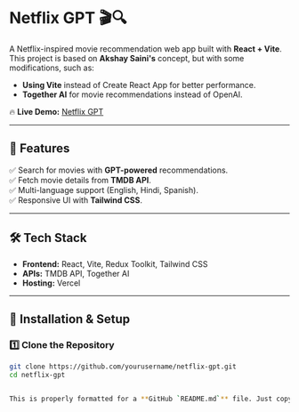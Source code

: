 # **Netflix GPT 🎬🔍**  

A Netflix-inspired movie recommendation web app built with **React + Vite**. This project is based on **Akshay Saini's** concept, but with some modifications, such as:  
- **Using Vite** instead of Create React App for better performance.  
- **Together AI** for movie recommendations instead of OpenAI.  

🔥 **Live Demo:** [Netflix GPT](https://vercel.com/satyams-projects-f7813efa/netflix-gpt/6kFit3zXf4ktrP7MHTGPJdYyjzQv)  

---

## **🚀 Features**  
✅ Search for movies with **GPT-powered** recommendations.  
✅ Fetch movie details from **TMDB API**.  
✅ Multi-language support (English, Hindi, Spanish).  
✅ Responsive UI with **Tailwind CSS**.  

---

## **🛠️ Tech Stack**  
- **Frontend:** React, Vite, Redux Toolkit, Tailwind CSS  
- **APIs:** TMDB API, Together AI  
- **Hosting:** Vercel  

---

## **📌 Installation & Setup**  

### **1️⃣ Clone the Repository**  
```sh
git clone https://github.com/yourusername/netflix-gpt.git
cd netflix-gpt


This is properly formatted for a **GitHub `README.md`** file. Just copy and paste it into your **`README.md`** file, and it will be displayed properly on GitHub! 🚀🔥

